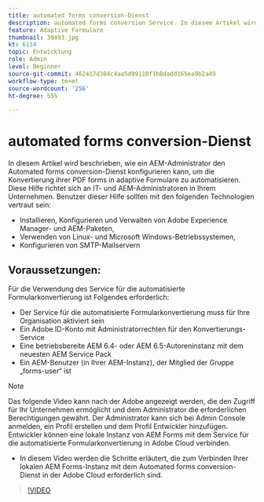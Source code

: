 ```yaml
---
title: automated forms conversion-Dienst
description: automated forms conversion Service. In diesem Artikel wird beschrieben, wie ein AEM-Administrator den Automated forms conversion-Dienst konfigurieren kann, um die Konvertierung ihrer PDF forms in adaptive Formulare zu automatisieren. Diese Hilfe richtet sich an IT- und AEM-Administratoren in Ihrem Unternehmen.
feature: Adaptive Formulare
thumbnail: 39493.jpg
kt: 6114
topic: Entwicklung
role: Admin
level: Beginner
source-git-commit: 462417d384c4aa5d99110f1b8dadd165ea9b2a49
workflow-type: tm+mt
source-wordcount: '256'
ht-degree: 55%

---
```


# automated forms conversion-Dienst

In diesem Artikel wird beschrieben, wie ein AEM-Administrator den Automated forms conversion-Dienst konfigurieren kann, um die Konvertierung ihrer PDF forms in adaptive Formulare zu automatisieren. Diese Hilfe richtet sich an IT- und AEM-Administratoren in Ihrem Unternehmen. Benutzer dieser Hilfe sollten mit den folgenden Technologien vertraut sein:

* Installieren, Konfigurieren und Verwalten von Adobe Experience Manager- und AEM-Paketen,
* Verwenden von Linux- und Microsoft Windows-Betriebssystemen,
* Konfigurieren von SMTP-Mailservern

## Voraussetzungen:

Für die Verwendung des Service für die automatisierte Formularkonvertierung ist Folgendes erforderlich:

* Der Service für die automatisierte Formularkonvertierung muss für Ihre Organisation aktiviert sein
* Ein Adobe ID-Konto mit Administratorrechten für den Konvertierungs-Service
* Eine betriebsbereite AEM 6.4- oder AEM 6.5-Autoreninstanz mit dem neuesten AEM Service Pack
* Ein AEM-Benutzer (in Ihrer AEM-Instanz), der Mitglied der Gruppe „forms-user“ ist

>[!NOTE]
>Das folgende Video kann nach der Adobe angezeigt werden, die den Zugriff für Ihr Unternehmen ermöglicht und dem Administrator die erforderlichen Berechtigungen gewährt. Der Administrator kann sich bei Admin Console anmelden, ein Profil erstellen und dem Profil Entwickler hinzufügen. Entwickler können eine lokale Instanz von AEM Forms mit dem Service für die automatisierte Formularkonvertierung in Adobe Cloud verbinden.

* In diesem Video werden die Schritte erläutert, die zum Verbinden Ihrer lokalen AEM Forms-Instanz mit dem Automated forms conversion-Dienst in der Adobe Cloud erforderlich sind.

>[!VIDEO](https://video.tv.adobe.com/v/39493/?quality=9&learn=on)

